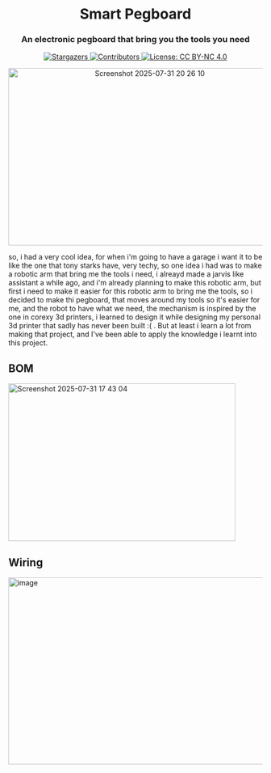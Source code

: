 <h1 align="center">Smart Pegboard</h1>
<h3 align="center">An electronic pegboard that bring you the tools you need</h3>
<p align="center">
  <a href="https://github.com/RayaneGuebre/Automatic-Watering-System/stargazers">
    <img src="https://img.shields.io/github/stars/RayaneGuebre/Smart-Pegboard" alt="Stargazers">
  </a>
  <a href="https://github.com/RayaneGuebre/Automatic-Watering-System/graphs/contributors">
    <img src="https://img.shields.io/github/contributors/RayaneGuebre/Smart-Pegboard" alt="Contributors">
  </a>
  <a href="https://creativecommons.org/licenses/by-nc/4.0/">
    <img src="https://img.shields.io/badge/License-CC_BY--NC_4.0-lightgrey.svg" alt="License: CC BY-NC 4.0">
  </a>
</p>

<p align="center">
  <img width="545" height="351" alt="Screenshot 2025-07-31 20 26 10" src="https://github.com/user-attachments/assets/6b77132e-96d2-4b8a-a401-96547e4d8046" />

</p>


so, i had a very cool idea, for when i'm going to have a garage i want it to be like the one that tony starks have, very techy, so one idea i had was to make a robotic arm that bring me the tools i need, i alreayd made a jarvis like assistant a while ago, and i'm already planning to make this robotic arm, but first i need to make it easier for this robotic arm to bring me the tools, so i decided to make thi pegboard, that moves around my tools so it's easier for me, and the robot to have what we need, the mechanism is inspired by the one in corexy 3d printers, i learned to design it while designing my personal 3d printer that sadly has never been built :( . But at least i learn a lot from making that project, and I've been able to apply the knowledge i learnt into this project.


## BOM
<img width="450" height="312" alt="Screenshot 2025-07-31 17 43 04" src="https://github.com/user-attachments/assets/7df2f336-cadd-479c-bb08-80da65a67417" />


## Wiring
<img width="516" height="370" alt="image" src="https://github.com/user-attachments/assets/651ba7e7-b5a0-4357-b00a-e6f5f8620804" />
